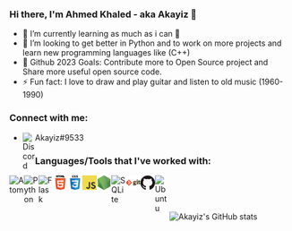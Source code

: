 ### Hi there, I'm Ahmed Khaled - aka Akayiz 👋

- 🌱 I’m currently learning as much as i can 🤣
- 👯 I’m looking to get better in Python and to work on more projects and learn new programming languages like (C++)
- 🥅 Github 2023 Goals: Contribute more to Open Source project and Share more useful open source code.
- ⚡ Fun fact: I love to draw and play guitar and listen to old music (1960-1990)

### Connect with me:
- <img align="left" alt="Discord" width="22px" src="https://preview.redd.it/s9biyhs4lix61.jpg?width=960&crop=smart&auto=webp&s=815ce0836ecc4a00dfe63ac1aa28edf3fc523d26" />Akayiz#9533

### Languages/Tools that I've worked with:
[<img align="left" alt="Atom" width="26px" src="https://gfx4arab.com/wp-content/uploads/2020/07/atom-4.svg" />][atom_website]
[<img align="left" alt="Python" width="26px" src="https://upload.wikimedia.org/wikipedia/commons/thumb/c/c3/Python-logo-notext.svg/768px-Python-logo-notext.svg.png" />][python_website]
[<img align="left" alt="Flask" width="26px" src="https://flask-training-courses.uk/images/flask-logo.png" />][flask_website]
[<img align="left" alt="HTML5" width="26px" src="https://raw.githubusercontent.com/github/explore/80688e429a7d4ef2fca1e82350fe8e3517d3494d/topics/html/html.png" />][html_website]
[<img align="left" alt="CSS3" width="26px" src="https://raw.githubusercontent.com/github/explore/80688e429a7d4ef2fca1e82350fe8e3517d3494d/topics/css/css.png" />][css_website]
[<img align="left" alt="JavaScript" width="26px" src="https://raw.githubusercontent.com/github/explore/80688e429a7d4ef2fca1e82350fe8e3517d3494d/topics/javascript/javascript.png" />][js_website]
[<img align="left" alt="Node.js" width="26px" src="https://raw.githubusercontent.com/github/explore/80688e429a7d4ef2fca1e82350fe8e3517d3494d/topics/nodejs/nodejs.png" />][node_website]
[<img align="left" alt="SQLite" width="26px" src="https://upload.wikimedia.org/wikipedia/commons/thumb/9/97/Sqlite-square-icon.svg/1200px-Sqlite-square-icon.svg.png" />][sqlite_website]
[<img align="left" alt="Git" width="26px" src="https://raw.githubusercontent.com/github/explore/80688e429a7d4ef2fca1e82350fe8e3517d3494d/topics/git/git.png" />][git_website]
[<img align="left" alt="GitHub" width="26px" src="https://raw.githubusercontent.com/github/explore/78df643247d429f6cc873026c0622819ad797942/topics/github/github.png" />][github_website]
[<img align="left" alt="Ubuntu" width="26px" src="https://brandslogos.com/wp-content/uploads/images/ubuntu-logo.png" />][ubuntu_website]

<br />
<br />
<br />

![Akayiz's GitHub stats](https://github-readme-stats.vercel.app/api?username=Ahmed-Khaled-dev&count_private=true&show_icons=true&theme=algolia) 

[website]: http://www.vortex.yousry.org/
[html_website]: https://en.wikipedia.org/wiki/HTML
[atom_website]: https://atom.io/
[css_website]: https://en.wikipedia.org/wiki/CSS
[js_website]: https://www.javascript.com/
[node_website]: https://nodejs.org/en/
[sqlite_website]: https://www.sqlite.org/index.html
[git_website]: https://git-scm.com/
[github_website]: https://github.com/
[python_website]: https://www.python.org/
[flask_website]: https://flask.palletsprojects.com/en/2.0.x/
[ubuntu_website]: https://ubuntu.com/
